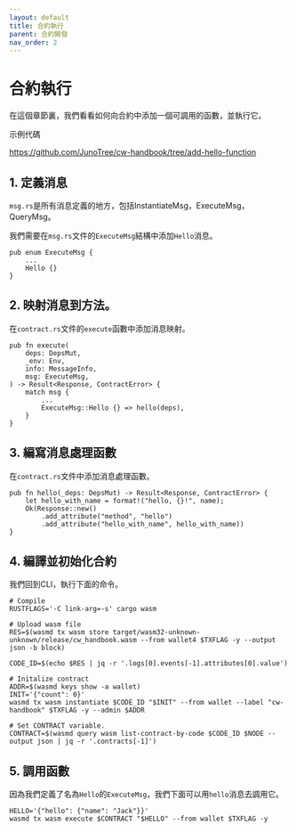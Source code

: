 ```yaml
---
layout: default
title: 合約執行
parent: 合約開發
nav_order: 2
---
```


# 合約執行

在這個章節裏，我們看看如何向合約中添加一個可調用的函數，並執行它。

示例代碼

https://github.com/JunoTree/cw-handbook/tree/add-hello-function

## 1. 定義消息

`msg.rs`是所有消息定義的地方，包括InstantiateMsg，ExecuteMsg，QueryMsg。

我們需要在`msg.rs`文件的`ExecuteMsg`結構中添加`Hello`消息。

```
pub enum ExecuteMsg {
    ...
    Hello {}
}
```

## 2. 映射消息到方法。

在`contract.rs`文件的`execute`函數中添加消息映射。

```
pub fn execute(
    deps: DepsMut,
    _env: Env,
    info: MessageInfo,
    msg: ExecuteMsg,
) -> Result<Response, ContractError> {
    match msg {
        ...
        ExecuteMsg::Hello {} => hello(deps),
    }
}
```

## 3. 編寫消息處理函數

在`contract.rs`文件中添加消息處理函數。

```
pub fn hello(_deps: DepsMut) -> Result<Response, ContractError> {
    let hello_with_name = format!("hello, {}!", name);
    Ok(Response::new()
        .add_attribute("method", "hello")
        .add_attribute("hello_with_name", hello_with_name))
}
```

## 4. 編譯並初始化合約

我們回到CLI，執行下面的命令。

```
# Compile
RUSTFLAGS='-C link-arg=-s' cargo wasm

# Upload wasm file
RES=$(wasmd tx wasm store target/wasm32-unknown-unknown/release/cw_handbook.wasm --from wallet4 $TXFLAG -y --output json -b block)

CODE_ID=$(echo $RES | jq -r '.logs[0].events[-1].attributes[0].value')

# Initalize contract
ADDR=$(wasmd keys show -a wallet)
INIT='{"count": 0}'
wasmd tx wasm instantiate $CODE_ID "$INIT" --from wallet --label "cw-handbook" $TXFLAG -y --admin $ADDR

# Set CONTRACT variable.
CONTRACT=$(wasmd query wasm list-contract-by-code $CODE_ID $NODE --output json | jq -r '.contracts[-1]')
```

## 5. 調用函數

因為我們定義了名為`Hello`的`ExecuteMsg`，我們下面可以用`hello`消息去調用它。

```
HELLO='{"hello": {"name": "Jack"}}'
wasmd tx wasm execute $CONTRACT "$HELLO" --from wallet $TXFLAG -y
```


